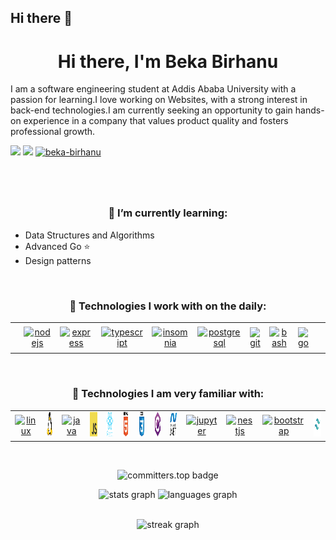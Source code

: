 ## Hi there 👋

<!--
**yohannesalex/yohannesalex** is a ✨ _special_ ✨ repository because its `README.md` (this file) appears on your GitHub profile.

Here are some ideas to get you started:

- 🔭 I’m currently working on ...
- 🌱 I’m currently learning ...
- 👯 I’m looking to collaborate on ...
- 🤔 I’m looking for help with ...
- 💬 Ask me about ...
- 📫 How to reach me: ...
- 😄 Pronouns: ...
- ⚡ Fun fact: ...
-->
<h1 align="center">Hi there, I'm Beka Birhanu</h1>
<p align="left">
I am a software engineering student at Addis Ababa University with a passion for learning.I love working on Websites,
with a strong interest in back-end technologies.I am currently seeking an opportunity to gain hands-on experience in a
company that values product quality and fosters professional growth.
</p>
<div align="left">
  <a href="https://www.linkedin.com/in/beka-birhanu-atomsa/"
    ><img
      src="https://img.shields.io/badge/-Linkedin-blue?style=flat-square&logo=Linkedin&logoColor=white&link=https://www.linkedin.com/in/tamiru-alemnew/"
  /></a>
  <a href="https://leetcode.com/u/beka_birhanu/"
    ><img
      src="https://img.shields.io/badge/-Leetcode-FFA500?style=flat&logo=leetcode&logoColor=white"
  /></a>
  <a href="https://codeforces.com/profile/beka-birhanu" target="blank"
    ><img
      src="https://raw.githubusercontent.com/rahuldkjain/github-profile-readme-generator/master/src/images/icons/Social/codeforces.svg"
      alt="beka-birhanu"
      height="20"
      width="30"
  /></a>
</div>
<h1></h1>
<br />

<h3 align="center">🌱 I’m currently learning:</h3>
<ul>
  <li>          Data Structures and Algorithms</li>
  <li>          Advanced Go ⭐</li>
  <li>          Design patterns</li>
</ul>

<br />
<div align="center">
  <h3>💼 Technologies I work with on the daily:</h3>
  <table>
    <tr>
      <td align="center">
        <a href="https://www.python.org" target="_blank" rel="noreferrer">
          <img
            src="https://raw.githubusercontent.com/devicons/devicon/master/icons/python/python-original.svg"
            alt="python"
            width="40"
            height="40"
          />
        </a>
      </td>
      <td align="center">
        <a href="https://nodejs.org" target="_blank" rel="noreferrer">
          <img
            src="https://www.vectorlogo.zone/logos/nodejs/nodejs-icon.svg"
            alt="nodejs"
            width="40"
            height="40"
          />
        </a>
      </td>
      <td align="center">
        <a href="https://expressjs.com" target="_blank" rel="noreferrer">
          <img
            src="https://www.vectorlogo.zone/logos/expressjs/expressjs-icon.svg"
            alt="express"
            width="40"
            height="40"
          />
        </a>
      </td>
      <td align="center">
        <a href="https://typescriptlang.org">
          <img
            src="https://upload.wikimedia.org/wikipedia/commons/thumb/4/4c/Typescript_logo_2020.svg/1200px-Typescript_logo_2020.svg.png"
            alt="typescript"
            width="40"
            height="40"
          />
        </a>
      </td>
      <td align="center">
        <a href="https://insomnia.rest/" target="_blank" rel="noreferrer">
          <img
            src="https://raw.githubusercontent.com/get-icon/geticon/master/icons/insomnia.svg"
            alt="insomnia"
            width="40"
            height="40"
          />
        </a>
      </td>
      <td align="center">
        <a href="https://postgresql.org" target="_blank" rel="noreferrer">
          <img
            src="https://upload.wikimedia.org/wikipedia/commons/thumb/2/29/Postgresql_elephant.svg/540px-Postgresql_elephant.svg.png?20080116191800"
            alt="postgresql"
            width="40"
            height="40"
          />
        </a>
      </td>
      <td align="center">
        <a href="https://git-scm.com/" target="_blank" rel="noreferrer">
          <img
            src="https://www.vectorlogo.zone/logos/git-scm/git-scm-icon.svg"
            alt="git"
            width="40"
            height="40"
          />
        </a>
      </td>
      <td align="center">
        <a
          href="https://www.gnu.org/software/bash/"
          target="_blank"
          rel="noreferrer"
        >
          <img
            src="https://www.vectorlogo.zone/logos/gnu_bash/gnu_bash-official.svg"
            alt="bash"
            width="60"
            height="40"
          />
        </a>
      </td>
      <td align="center">
        <a
          href="https://go.dev/learn/"
          target="_blank"
          rel="noreferrer"
        >
          <img
            src="https://www.vectorlogo.zone/logos/golang/golang-official.svg"
            alt="go"
            width="40"
            height="40"
          />
        </a>
      </td>
       <td align="center">
        <a href="https://www.docker.com/" target="_blank" rel="noreferrer">
          <img
            src="https://raw.githubusercontent.com/devicons/devicon/master/icons/docker/docker-original-wordmark.svg"
            alt="docker"
            width="40"
            height="40"
          />
        </a>
      </td>
        <td align="center">
        <a href="https://www.docker.com/" target="_blank" rel="noreferrer">
          <img
            src="https://www.vectorlogo.zone/logos/neovimio/neovimio-icon.svg"
            alt="neovim"
            width="40"
            height="40"
          />
        </a>
      </td>
    </tr>
  </table>
  
  <br />
  
  <h3>💼 Technologies I am very familiar with:</h3>
  <table>
    <tr>
      <td align="center">
        <a href="https://graphql.org/" target="_blank" rel="noreferrer">
          <img
            src="https://www.vectorlogo.zone/logos/graphql/graphql-icon.svg"
            alt="linux"
            width="40"
            height="40"
          />
        </a>
      </td>
        <td align="center">
        <a href="https://www.linux.org/" target="_blank" rel="noreferrer">
          <img
            src="https://raw.githubusercontent.com/devicons/devicon/master/icons/linux/linux-original.svg"
            alt="linux"
            width="40"
            height="40"
          />
        </a>
      </td>
      <td align="center">
        <a href="https://www.docker.com/" target="_blank" rel="noreferrer">
          <img
            src="https://www.vectorlogo.zone/logos/java/java-icon.svg"
            alt="java"
            width="40"
            height="40"
          />
        </a>
      </td>
      <td align="center">
        <a
          href="https://developer.mozilla.org/en-US/docs/Web/JavaScript"
          target="_blank"
          rel="noreferrer"
        >
          <img
            src="https://raw.githubusercontent.com/devicons/devicon/master/icons/javascript/javascript-original.svg"
            alt="javascript"
            width="40"
            height="40"
          />
        </a>
      </td>
      <td align="center">
        <a href="https://reactjs.org/" target="_blank" rel="noreferrer">
          <img
            src="https://raw.githubusercontent.com/devicons/devicon/master/icons/react/react-original-wordmark.svg"
            alt="react"
            width="40"
            height="40"
          />
        </a>
      </td>
      <td align="center">
        <a href="https://www.w3.org/html/" target="_blank" rel="noreferrer">
          <img
            src="https://raw.githubusercontent.com/devicons/devicon/master/icons/html5/html5-original-wordmark.svg"
            alt="html5"
            width="40"
            height="40"
          />
        </a>
      </td>
      <td align="center">
        <a href="https://www.w3schools.com/css/" target="_blank" rel="noreferrer">
          <img
            src="https://raw.githubusercontent.com/devicons/devicon/master/icons/css3/css3-original-wordmark.svg"
            alt="css3"
            width="40"
            height="40"
          />
        </a>
      </td>
            <td align="center">
        <a href="https://www.w3schools.com/cs/" target="_blank" rel="noreferrer">
          <img
            src="https://raw.githubusercontent.com/devicons/devicon/master/icons/csharp/csharp-original.svg"
            alt="csharp"
            width="40"
            height="40"
          />
        </a>
      </td>
      <td align="center">
        <a href="https://dotnet.microsoft.com/" target="_blank" rel="noreferrer">
          <img
            src="https://raw.githubusercontent.com/devicons/devicon/master/icons/dot-net/dot-net-original-wordmark.svg"
            alt="dotnet"
            width="40"
            height="40"
          />
        </a>
      </td>
      <td align="center">
        <a href="https://jupyter.org/">
          <img
            src="https://www.nicepng.com/png/detail/70-701999_jupyter-logo.png"
            alt="jupyter"
            width="40"
            height="40"
          />
        </a>
      </td>
      <td align="center">
        <a href="https://nestjs.com">
          <img
            src="https://d33wubrfki0l68.cloudfront.net/e937e774cbbe23635999615ad5d7732decad182a/26072/logo-small.ede75a6b.svg"
            alt="nestjs"
            width="40"
            height="40"
          />
        </a>
      </td>
      <td align="center">
        <a href="https://getbootstrap.com/">
          <img
            src="https://getbootstrap.com/docs/5.0/assets/brand/bootstrap-logo-shadow.png"
            alt="bootstrap"
            width="40"
            height="40"
          />
        </a>
      </td>
      <td align="center">
        <a href="https://tailwindcss.com/">
          <img
            src="https://raw.githubusercontent.com/github/explore/main/topics/tailwind/tailwind.png"
            alt="tailwind"
            width="40"
            height="40"
          />
        </a>
      </td>
    </tr>
  </table>
  
  <br />
  
  <img
    src="https://user-badge.committers.top/ethiopia/beka-birhanu.svg"
    alt="committers.top badge"
  />
  
  <div>
    <img
      src="https://github-readme-stats.vercel.app/api?username=beka-birhanu&hide_title=false&hide_rank=false&show_icons=true&include_all_commits=false&count_private=true&disable_animations=false&theme=dark&locale=en&hide_border=true&order=1"
      height="150"
      alt="stats graph"
    />
    <img
      src="https://github-readme-stats.vercel.app/api/top-langs?username=beka-birhanu&locale=en&hide_title=false&layout=compact&card_width=320&langs_count=6&theme=dark&hide_border=true&order=2"
      height="150"
      alt="languages graph"
    />
  </div>
  
  <br />
  
  <img
    src="https://streak-stats.demolab.com?user=beka-birhanu&locale=en&mode=daily&theme=dark&hide_border=true&border_radius=5&order=3"
    height="270"
    alt="streak graph"
  />
</div>
